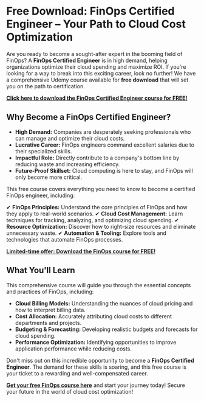 # Free Download: FinOps Certified Engineer – Your Path to Cloud Cost Optimization

Are you ready to become a sought-after expert in the booming field of FinOps? A **FinOps Certified Engineer** is in high demand, helping organizations optimize their cloud spending and maximize ROI. If you're looking for a way to break into this exciting career, look no further! We have a comprehensive Udemy course available for **free download** that will set you on the path to certification.

[**Click here to download the FinOps Certified Engineer course for FREE!**](https://udemywork.com/finops-certified-engineer)

## Why Become a FinOps Certified Engineer?

*   **High Demand:** Companies are desperately seeking professionals who can manage and optimize their cloud costs.
*   **Lucrative Career:** FinOps engineers command excellent salaries due to their specialized skills.
*   **Impactful Role:** Directly contribute to a company's bottom line by reducing waste and increasing efficiency.
*   **Future-Proof Skillset:** Cloud computing is here to stay, and FinOps will only become more critical.

This free course covers everything you need to know to become a certified FinOps engineer, including:

✔ **FinOps Principles:** Understand the core principles of FinOps and how they apply to real-world scenarios.
✔ **Cloud Cost Management:** Learn techniques for tracking, analyzing, and optimizing cloud spending.
✔ **Resource Optimization:** Discover how to right-size resources and eliminate unnecessary waste.
✔ **Automation & Tooling:** Explore tools and technologies that automate FinOps processes.

[**Limited-time offer: Download the FinOps course for FREE!**](https://udemywork.com/finops-certified-engineer)

## What You'll Learn

This comprehensive course will guide you through the essential concepts and practices of FinOps, including:

*   **Cloud Billing Models:** Understanding the nuances of cloud pricing and how to interpret billing data.
*   **Cost Allocation:** Accurately attributing cloud costs to different departments and projects.
*   **Budgeting & Forecasting:** Developing realistic budgets and forecasts for cloud spending.
*   **Performance Optimization:** Identifying opportunities to improve application performance while reducing costs.

Don't miss out on this incredible opportunity to become a **FinOps Certified Engineer**. The demand for these skills is soaring, and this free course is your ticket to a rewarding and well-compensated career.

**[Get your free FinOps course here](https://udemywork.com/finops-certified-engineer)** and start your journey today! Secure your future in the world of cloud cost optimization!
